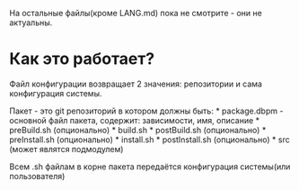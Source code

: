 На остальные файлы(кроме LANG.md) пока не смотрите - они не актуальны.

# Как это работает?

Файл конфигурации возвращает 2 значения: репозитории и сама конфигурация системы.

Пакет - это git репозиторий в котором должны быть:
    * package.dbpm - основной файл пакета, содержит: зависимости, имя, описание
    * preBuild.sh (опционально)
    * build.sh
    * postBuild.sh (опционально)
    * preInstall.sh (опционально)
    * install.sh
    * postInstall.sh (опционально)
    * src (может являтся подмодулем)

Всем .sh файлам в корне пакета передаётся конфигурация системы(или пользователя)
